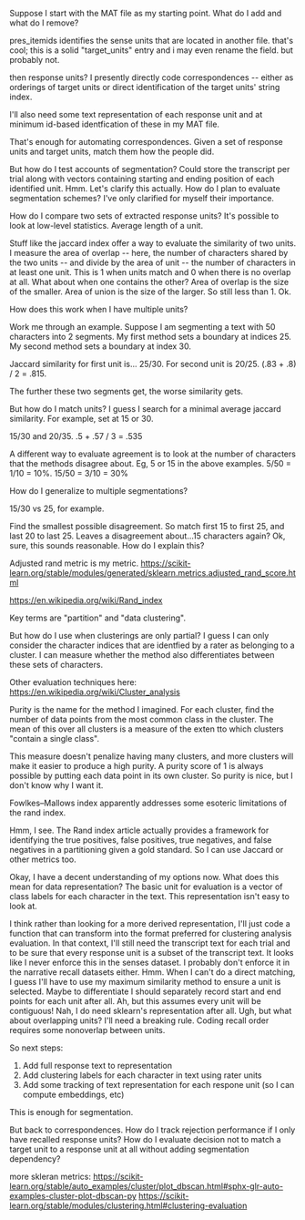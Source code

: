 Suppose I start with the MAT file as my starting point. What do I add and what do I remove?

pres_itemids identifies the sense units that are located in another file. that's cool; this is a solid "target_units" entry and i may even rename the field. but probably not.

then response units? I presently directly code correspondences -- either as orderings of target units or direct identification of the target units' string index.

I'll also need some text representation of each response unit and at minimum id-based identfication of these in my MAT file.

That's enough for automating correspondences. Given a set of response units and target units, match them how the people did.

But how do I test accounts of segmentation? Could store the transcript per trial along with vectors containing starting and ending position of each identified unit. Hmm. Let's clarify this actually. How do I plan to evaluate segmentation schemes? I've only clarified for myself their importance.

How do I compare two sets of extracted response units? It's possible to look at low-level statistics. Average length of a unit. 

Stuff like the jaccard index offer a way to evaluate the similarity of two units. I measure the area of overlap -- here, the number of characters shared by the two units -- and divide by the area of unit -- the number of characters in at least one unit. This is 1 when units match and 0 when there is no overlap at all. What about when one contains the other? Area of overlap is the size of the smaller. Area of union is the size of the larger. So still less than 1. Ok.

How does this work when I have multiple units?

Work me through an example. Suppose I am segmenting a text with 50 characters into 2 segments. My first method sets a boundary at indices 25. My second method sets a boundary at index 30.

Jaccard similarity for first unit is... 25/30. For second unit is 20/25.
(.83 + .8) / 2 = .815.

The further these two segments get, the worse similarity gets.

But how do I match units? I guess I search for a minimal average jaccard similarity.  For example, set at 15 or 30.

15/30 and 20/35. 
.5 + .57 / 3 = .535

A different way to evaluate agreement is to look at the number of characters that the methods disagree about. Eg, 5 or 15 in the above examples. 
5/50 = 1/10 = 10%. 15/50 = 3/10 = 30%

How do I generalize to multiple segmentations?

15/30 vs 25, for example.

Find the smallest possible disagreement. So match first 15 to first 25, and last 20 to last 25. Leaves a disagreement about...15 characters again? Ok, sure, this sounds reasonable. How do I explain this?

Adjusted rand metric is my metric. https://scikit-learn.org/stable/modules/generated/sklearn.metrics.adjusted_rand_score.html

https://en.wikipedia.org/wiki/Rand_index

Key terms are "partition" and "data clustering". 

But how do I use when clusterings are only partial? I guess I can only consider the character indices that are identfied by a rater as belonging to a cluster. I can measure whether the method also differentiates between these sets of characters.

Other evaluation techniques here: https://en.wikipedia.org/wiki/Cluster_analysis

Purity is the name for the method I imagined. For each cluster, find the number of data points from the most common class in the cluster. The mean of this over all clusters is a measure of the exten tto which clusters "contain a single class".

This measure doesn't penalize having many clusters, and more clusters will make it easier to produce a high purity. A purity score of 1 is always possible by putting each data point in its own cluster. So purity is nice, but I don't know why I want it.

Fowlkes–Mallows index apparently addresses some esoteric limitations of the rand index.

Hmm, I see. The Rand index article actually provides a framework for identifying the true positives, false positives, true negatives, and false negatives in a partitioning given a gold standard. So I can use Jaccard or other metrics too.

Okay, I have a decent understanding of my options now. What does this mean for data representation? The basic unit for evaluation is a vector of class labels for each character in the text. This representation isn't easy to look at.

I think rather than looking for a more derived representation, I'll just code a function that can transform into the format preferred for clustering analysis evaluation. In that context, I'll still need the transcript text for each trial and to be sure that every response unit is a subset of the transcript text. It looks like I never enforce this in the senses dataset. I probably don't enforce it in the narrative recall datasets either. Hmm. When I can't do a direct matching, I guess I'll have to use my maximum similarity method to ensure a unit is selected. Maybe to differentiate I should separately record start and end points for each unit after all. Ah, but this assumes every unit will be contiguous! Nah, I do need sklearn's representation after all. Ugh, but what about overlapping units? I'll need a breaking rule. Coding recall order requires some nonoverlap between units.

So next steps:
1. Add full response text to representation
2. Add clustering labels for each character in text using rater units
3. Add some tracking of text representation for each respone unit (so I can compute embeddings, etc)

This is enough for segmentation.

But back to correspondences. How do I track rejection performance if I only have recalled response units? How do I evaluate decision not to match a target unit to a response unit at all without adding segmentation dependency?



more skleran metrics: https://scikit-learn.org/stable/auto_examples/cluster/plot_dbscan.html#sphx-glr-auto-examples-cluster-plot-dbscan-py
https://scikit-learn.org/stable/modules/clustering.html#clustering-evaluation

